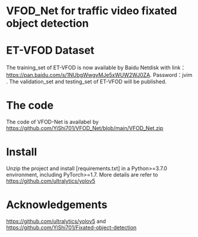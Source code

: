 # VFOD_Net for traffic video fixated object detection

# ET-VFOD Dataset
The training_set of ET-VFOD is now available by Baidu Netdisk with link：https://pan.baidu.com/s/1NUbgWwgyMJe5xWUW2WJ0ZA. 
Password：jvim .
The validation_set and testing_set of ET-VFOD will be published.

# The code
The code of VFOD-Net is availabel by https://github.com/YiShi701/VFOD_Net/blob/main/VFOD_Net.zip

# Install
Unzip the project and install [requirements.txt] in a Python>=3.7.0 environment, including PyTorch>=1.7. More details are refer to https://github.com/ultralytics/yolov5

# Acknowledgements
https://github.com/ultralytics/yolov5 and https://github.com/YiShi701/Fixated-object-detection
